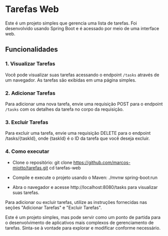 # Tarefas Web

Este é um projeto simples que gerencia uma lista de tarefas. Foi desenvolvido usando Spring Boot e é acessado por meio de uma interface web.

## Funcionalidades

### 1. Visualizar Tarefas

Você pode visualizar suas tarefas acessando o endpoint `/tasks` através de um navegador. As tarefas são exibidas em uma página simples.

### 2. Adicionar Tarefas

Para adicionar uma nova tarefa, envie uma requisição POST para o endpoint `/tasks` com os detalhes da tarefa no corpo da requisição.

### 3. Excluir Tarefas

Para excluir uma tarefa, envie uma requisição DELETE para o endpoint /tasks/{taskId}, onde {taskId} é o ID da tarefa que você deseja excluir.

### 4. Como executar

- Clone o repositório:
git clone https://github.com/marcos-miotto/tarefas.git
cd tarefas-web

- Compile e execute o projeto usando o Maven:
./mvnw spring-boot:run

- Abra o navegador e acesse http://localhost:8080/tasks para visualizar suas tarefas.

Para adicionar ou excluir tarefas, utilize as instruções fornecidas nas seções "Adicionar Tarefas" e "Excluir Tarefas".

Este é um projeto simples, mas pode servir como um ponto de partida para o desenvolvimento de aplicativos mais complexos de gerenciamento de tarefas. 
Sinta-se à vontade para explorar e modificar conforme necessário.
